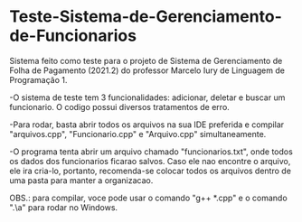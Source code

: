 # Teste-Sistema-de-Gerenciamento-de-Funcionarios
Sistema feito como teste para o projeto de Sistema de Gerenciamento de Folha de Pagamento (2021.2) do professor Marcelo Iury de Linguagem de Programação 1.

-O sistema de teste tem 3 funcionalidades: adicionar, deletar e buscar um funcionario.
O codigo possui diversos tratamentos de erro.

-Para rodar, basta abrir todos os arquivos na sua IDE preferida e compilar "arquivos.cpp", "Funcionario.cpp" e "Arquivo.cpp" simultaneamente.

-O programa tenta abrir um arquivo chamado "funcionarios.txt", onde todos os dados dos funcionarios ficarao salvos. Caso ele nao encontre o arquivo, ele ira cria-lo, portanto, recomenda-se colocar todos os arquivos dentro de uma pasta para manter a organizacao.

OBS.: para compilar, voce pode usar o comando "g++ *.cpp" e o comando ".\a" para rodar no Windows.
